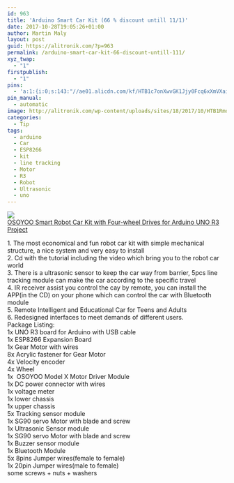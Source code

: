 ```yaml
---
id: 963
title: 'Arduino Smart Car Kit (66 % discount untill 11/1)'
date: 2017-10-28T19:05:26+01:00
author: Martin Maly
layout: post
guid: https://alitronik.com/?p=963
permalink: /arduino-smart-car-kit-66-discount-untill-111/
xyz_twap:
  - "1"
firstpublish:
  - "1"
pins:
  - 'a:1:{i:0;s:143:"//ae01.alicdn.com/kf/HTB1c7onXwvGK1Jjy0Fcq6xXmVXai/-font-b-OSOYOO-b-font-Smart-Robot-Car-Kit-with-Four-wheel-Drives-for-Arduino.jpg_220x220.jpg";}'
pin_manual:
  - automatic
image: http://alitronik.com/wp-content/uploads/sites/18/2017/10/HTB1RmonXwvGK1Jjy0Feq6xYupXaa.jpg
categories:
  - Tip
tags:
  - arduino
  - Car
  - ESP8266
  - kit
  - line tracking
  - Motor
  - R3
  - Robot
  - Ultrasonic
  - uno
---
```

<a href="http://s.click.aliexpress.com/e/RVbmeYF" target="_parent"><img src="//ae01.alicdn.com/kf/HTB1c7onXwvGK1Jjy0Fcq6xXmVXai/-font-b-OSOYOO-b-font-Smart-Robot-Car-Kit-with-Four-wheel-Drives-for-Arduino.jpg_220x220.jpg" /><span style="display: block;">OSOYOO Smart Robot Car Kit with Four-wheel Drives for Arduino UNO R3 Project</span></a>

<div>
  1. The most economical and fun robot car kit with simple mechanical structure, a nice system and very easy to install
</div>

<div>
  2. Cd with the tutorial including the video which bring you to the robot car world
</div>

<div>
  3. There is a ultrasonic sensor to keep the car way from barrier, 5pcs line tracking module can make the car according to the specific travel
</div>

<div>
  4. IR receiver assist you control the cay by remote, you can install the APP(in the CD) on your phone which can control the car with Bluetooth module
</div>

<div>
  5. Remote Intelligent and Educational Car for Teens and Adults
</div>

<div>
  6. Redesigned interfaces to meet demands of different users.
</div>

<div>
</div>

<div>
  Package Listing:
</div>

<div>
  1x UNO R3 board for Arduino with USB cable
</div>

<div>
  1x ESP8266 Expansion Board
</div>

<div>
  1x Gear Motor with wires
</div>

<div>
  8x Acrylic fastener for Gear Motor
</div>

<div>
  4x Velocity encoder
</div>

<div>
  4x Wheel
</div>

<div>
  1x  OSOYOO Model X Motor Driver Module
</div>

<div>
  1x DC power connector with wires
</div>

<div>
  1x voltage meter
</div>

<div>
  1x lower chassis
</div>

<div>
  1x upper chassis
</div>

<div>
  5x Tracking sensor module
</div>

<div>
  1x SG90 servo Motor with blade and screw
</div>

<div>
  1x Ultrasonic Sensor module
</div>

<div>
  1x SG90 servo Motor with blade and screw
</div>

<div>
  1x Buzzer sensor module
</div>

<div>
  1x Bluetooth Module
</div>

<div>
  5x 8pins Jumper wires(female to female)
</div>

<div>
  1x 20pin Jumper wires(male to female)
</div>

<div>
  some screws + nuts + washers
</div>